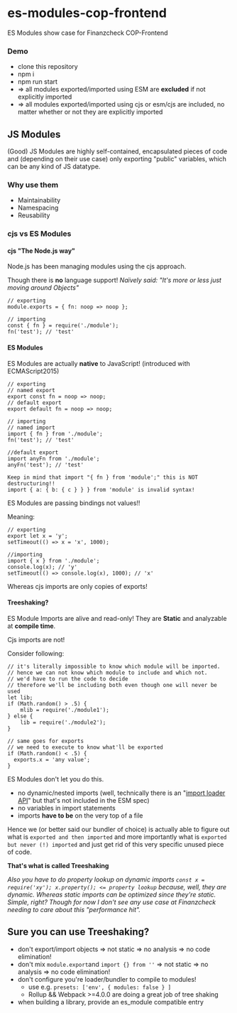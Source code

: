 # es-modules-cop-frontend

ES Modules show case for Finanzcheck COP-Frontend

### Demo

* clone this repository
* npm i
* npm run start
* => all modules exported/imported using ESM are **excluded** if not explicitly imported
* => all modules exported/imported using cjs or esm/cjs are included, no matter whether or not they are explicitly imported

## JS Modules

(Good) JS Modules are highly self-contained, encapsulated pieces of code and (depending on their use case) only exporting "public" variables, which can be any kind of JS datatype.

### Why use them

* Maintainability
* Namespacing
* Reusability

### cjs vs ES Modules

#### cjs "The Node.js way"

Node.js has been managing modules using the cjs approach.

Though there is **no** language support!
_Naïvely said: "It's more or less just moving around Objects"_

```
// exporting
module.exports = { fn: noop => noop };

// importing
const { fn } = require('./module');
fn('test'); // 'test'
```

#### ES Modules

ES Modules are actually **native** to JavaScript! (introduced with ECMAScript2015)

```
// exporting
// named export
export const fn = noop => noop;
// default export
export default fn = noop => noop;

// importing
// named import
import { fn } from './module';
fn('test'); // 'test'

//default export
import anyFn from './module';
anyFn('test'); // 'test'

Keep in mind that import "{ fn } from 'module';" this is NOT destructuring!!
import { a: { b: { c } } } from 'module' is invalid syntax!
```

ES Modules are passing bindings not values!!

Meaning:

```
// exporting
export let x = 'y';
setTimeout(() => x = 'x', 1000);

//importing
import { x } from './module';
console.log(x); // 'y'
setTimeout(() => console.log(x), 1000); // 'x'
```

Whereas cjs imports are only copies of exports!

#### Treeshaking?

ES Module Imports are alive and read-only!
They are **Static** and analyzable at **compile time**.

Cjs imports are not!

Consider following:

```
// it's literally impossible to know which module will be imported.
// hence we can not know which module to include and which not.
// we'd have to run the code to decide
// therefore we'll be including both even though one will never be used
let lib;
if (Math.random() > .5) {
    mlib = require('./module1');
} else {
    lib = require('./module2');
}

// same goes for exports
// we need to execute to know what'll be exported
if (Math.random() < .5) {
  exports.x = 'any value';
}
```

ES Modules don't let you do this.

* no dynamic/nested imports (well, technically there is an "[import loader API](https://github.com/whatwg/loader/)" but that's not included in the ESM spec)
* no variables in import statements
* imports **have to be** on the very top of a file

Hence we (or better said our bundler of choice) is actually able to figure out what is `exported and then imported` and more importantly what is `exported but never (!) imported` and just get rid of this very specific unused piece of code.

**That's what is called Treeshaking**

_Also you have to do property lookup on dynamic imports `const x = require('xy'); x.property(); <= property lookup` because, well, they are dynamic. Whereas static imports can be optimized since they're static. Simple, right?
Though for now I don't see any use case at Finanzcheck needing to care about this "performance hit"._

## Sure you can use Treeshaking?

* don't export/import objects => not static => no analysis => no code elimination!
* don't mix `module.export`and `import {} from ''` => not static => no analysis => no code elimination!
* don't configure you're loader/bundler to compile to modules!
  * use e.g. `presets: ['env', { modules: false } ]`
  * Rollup && Webpack >=4.0.0 are doing a great job of tree shaking
* when building a library, provide an es_module compatible entry
